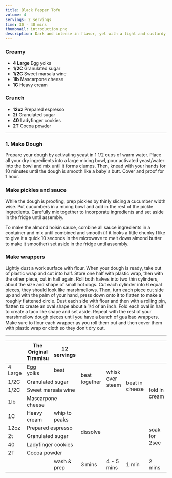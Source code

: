 ```yaml
---
title: Black Pepper Tofu
volume: 4
servings: 2 servings
time: 30 - 40 mins
thumbnail: introduction.png
description: Dark and intense in flavor, yet with a light and custardy texture, a chocolate soufflé is an eternal showstopper of a dessert. To get that intense chocolate flavor, this version uses a base of melted butter and chocolate without any starch.
---
```


### Creamy
* **4 Large** Egg yolks
* **1/2C** Granulated sugar
* **1/2C** Sweet marsala wine
* **1lb** Mascarpone cheese
* **1C** Heavy cream

### Crunch
* **12oz** Prepared espresso
* **2t** Granulated sugar
* **40** Ladyfinger cookies
* **2T** Cocoa powder

---

### 1. Make Dough
Prepare your dough by activating yeast in 1 1/2 cups of warm water. Place all your dry ingredients into a large mixing bowl, pour activated yeast/water into the bowl and mix until it forms clumps. Then, knead with your hands for 10 minutes until the dough is smooth like a baby's butt. Cover and proof for 1 hour.

### Make pickles and sauce
While the dough is proofing, prep pickles by thinly slicing a cucumber width wise. Put cucumbers in a mixing bowl and add in the rest of the pickle ingredients. Carefully mix together to incorporate ingredients and set aside in the fridge until assembly.

To make the almond hoisin sauce, combine all sauce ingredients in a container and mix until combined and smooth (if it looks a little chunky I like to give it a quick 10 seconds in the microwave to melt down almond butter to make it smoother) set aside in the fridge until assembly. 

### Make wrappers
Lightly dust a work surface with flour. When your dough is ready, take out of plastic wrap and cut into half. Store one half with plastic wrap, then with the other piece, cut in half again. Roll both halves into two thin cylinders, about the size and shape of small hot dogs. Cut each cylinder into 6 equal pieces, they should look like marshmellows. Then, turn each piece cut side up and with the palm of your hand, press down onto it to flatten to make a roughly flattened circle. Dust each side with flour and then with a rolling pin, flatten to create an oval shape about a 1/4 of an inch. Fold each oval in half to create a taco like shape and set aside. Repeat with the rest of your marshmellow dough pieces until you have a bunch of gua bao wrappers. Make sure to flour each wrapper as you roll them out and then cover them with plastic wrap or cloth so they don't dry out.

---

<table>
<thead>
  <tr>
    <th></th>
    <th>The Original Tiramisu</th>
    <th>12 servings</th>
    <th></th>
    <th></th>
    <th></th>
    <th></th>
    <th></th>
    <th></th>
    <th>30 mins + 4 hrs</th>
  </tr>
</thead>
<tbody>
  <tr>
    <td>4 Large</td>
    <td>Egg yolks</td>
    <td>beat</td>
    <td rowspan="3">beat together</td>
    <td rowspan="3">whisk over steam</td>
    <td rowspan="4">beat in cheese</td>
    <td rowspan="5">fold in cream</td>
    <td rowspan="8">assemble together</td>
    <td rowspan="9">sift cocoa onto rest</td>
    <td rowspan="9">refridgerate dish</td>
  </tr>
  <tr>
    <td>1/2C</td>
    <td colspan="2">Granulated sugar</td>
  </tr>
  <tr>
    <td>1/2C</td>
    <td colspan="2">Sweet marsala wine</td>
  </tr>
  <tr>
    <td>1lb</td>
    <td colspan="2">Mascarpone cheese</td>
    <td colspan="2"></td>
  </tr>
  <tr>
    <td>1C</td>
    <td>Heavy cream</td>
    <td>whip to peaks</td>
    <td colspan="3"></td>
  </tr>
  <tr>
    <td>12oz</td>
    <td colspan="2">Prepared espresso</td>
    <td rowspan="2">dissolve</td>
    <td colspan="2" rowspan="2"></td>
    <td rowspan="3">soak for 2sec</td>
  </tr>
  <tr>
    <td>2t</td>
    <td colspan="2">Granulated sugar</td>
  </tr>
  <tr>
    <td>40</td>
    <td colspan="2">Ladyfinger cookies</td>
    <td colspan="3"></td>
  </tr>
  <tr>
    <td>2T</td>
    <td colspan="2">Cocoa powder</td>
    <td colspan="5"></td>
  </tr>
  <tr>
    <td></td>
    <td></td>
    <td>wash &amp; prep</td>
    <td>3 mins</td>
    <td>4 - 5 mins</td>
    <td>1 min</td>
    <td>2 mins</td>
    <td>5 - 10 mins</td>
    <td>1 min</td>
    <td>4 hrs</td>
  </tr>
</tbody>
</table>
